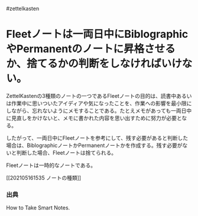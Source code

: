 #zettelkasten
# Fleetノートは一両日中にBiblographicやPermanentのノートに昇格させるか、捨てるかの判断をしなければいけない。
ZettelKastenの3種類のノートの一つであるFleetノートの目的は、読書中あるいは作業中に思いついたアイディアや気になったことを、作業への影響を最小限にしながら、忘れないようにメモすることである。たとえメモがあっても一両日中に見直しをかけないと、メモに書かれた内容を思い出すために努力が必要となる。

したがって、一両日中にFleetノートを参考にして、残す必要があると判断した場合は、BiblographicノートかPermanentノートかを作成する。残す必要がないと判断した場合、Fleetノートは捨てられる。

Fleetノートは一時的なノートである。

[[202105161535 ノートの種類]]

### 出典
How to Take Smart Notes.

